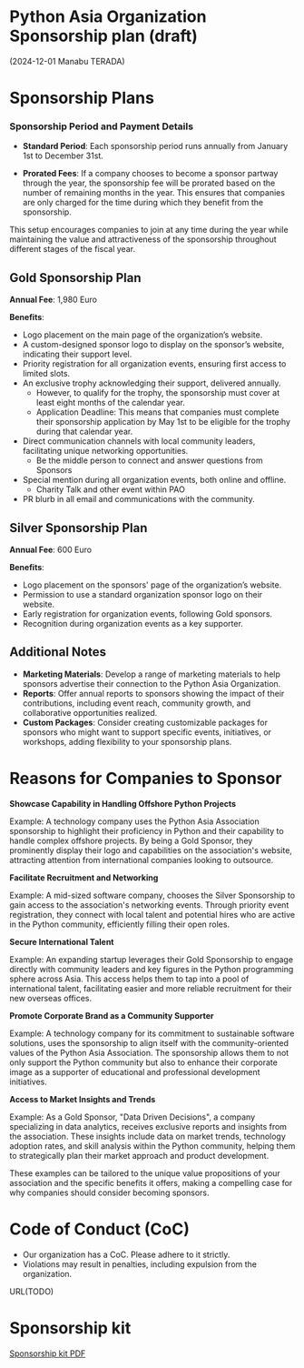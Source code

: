 # Python Asia Organization Sponsorship plan (draft)

(2024-12-01 Manabu TERADA)

# Sponsorship Plans

### Sponsorship Period and Payment Details

* **Standard Period**: Each sponsorship period runs annually from January 1st to December 31st.

* **Prorated Fees**: If a company chooses to become a sponsor partway through the year, the sponsorship fee will be prorated based on the number of remaining months in the year. This ensures that companies are only charged for the time during which they benefit from the sponsorship.


This setup encourages companies to join at any time during the year while maintaining the value and attractiveness of the sponsorship throughout different stages of the fiscal year.


## Gold Sponsorship Plan

**Annual Fee**: 1,980 Euro  

**Benefits**:  
* Logo placement on the main page of the organization’s website.  
* A custom-designed sponsor logo to display on the sponsor’s website, indicating their support level.  
* Priority registration for all organization events, ensuring first access to limited slots.  
* An exclusive trophy acknowledging their support, delivered annually.   
  * However, to qualify for the trophy, the sponsorship must cover at least eight months of the calendar year.  
  * Application Deadline: This means that companies must complete their sponsorship application by May 1st to be eligible for the trophy during that calendar year.  
* Direct communication channels with local community leaders, facilitating unique networking opportunities.  
  * Be the middle person to connect and answer questions from Sponsors  
* Special mention during all organization events, both online and offline.  
  * Charity Talk and other event within PAO  
* PR blurb in all email and communications with the community.

## Silver Sponsorship Plan

**Annual Fee**: 600 Euro  

**Benefits**:  
* Logo placement on the sponsors' page of the organization’s website.  
* Permission to use a standard organization sponsor logo on their website.  
* Early registration for organization events, following Gold sponsors.  
* Recognition during organization events as a key supporter.

## Additional Notes

* **Marketing Materials**: Develop a range of marketing materials to help sponsors advertise their connection to the Python Asia Organization.  
* **Reports**: Offer annual reports to sponsors showing the impact of their contributions, including event reach, community growth, and collaborative opportunities realized.  
* **Custom Packages**: Consider creating customizable packages for sponsors who might want to support specific events, initiatives, or workshops, adding flexibility to your sponsorship plans.

# Reasons for Companies to Sponsor

**Showcase Capability in Handling Offshore Python Projects**

Example: A technology company uses the Python Asia Association sponsorship to highlight their proficiency in Python and their capability to handle complex offshore projects. By being a Gold Sponsor, they prominently display their logo and capabilities on the association's website, attracting attention from international companies looking to outsource.

**Facilitate Recruitment and Networking**

Example: A mid-sized software company, chooses the Silver Sponsorship to gain access to the association's networking events. Through priority event registration, they connect with local talent and potential hires who are active in the Python community, efficiently filling their open roles.

**Secure International Talent**

Example: An expanding startup leverages their Gold Sponsorship to engage directly with community leaders and key figures in the Python programming sphere across Asia. This access helps them to tap into a pool of international talent, facilitating easier and more reliable recruitment for their new overseas offices.

**Promote Corporate Brand as a Community Supporter**

Example: A technology company for its commitment to sustainable software solutions, uses the sponsorship to align itself with the community-oriented values of the Python Asia Association. The sponsorship allows them to not only support the Python community but also to enhance their corporate image as a supporter of educational and professional development initiatives.

**Access to Market Insights and Trends**

Example: As a Gold Sponsor, "Data Driven Decisions", a company specializing in data analytics, receives exclusive reports and insights from the association. These insights include data on market trends, technology adoption rates, and skill analysis within the Python community, helping them to strategically plan their market approach and product development.

These examples can be tailored to the unique value propositions of your association and the specific benefits it offers, making a compelling case for why companies should consider becoming sponsors.

 
# Code of Conduct (CoC)

* Our organization has a CoC. Please adhere to it strictly.
* Violations may result in penalties, including expulsion from the organization.

URL(TODO)


# Sponsorship kit

[Sponsorship kit PDF](./resources/PAO-Sponsorship-Kit.pdf)

